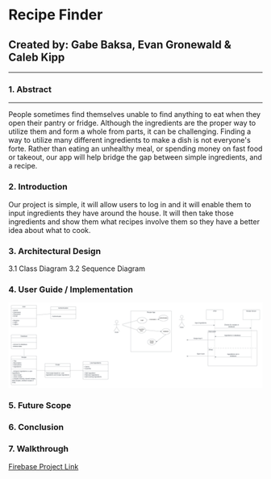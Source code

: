 # **Recipe Finder**
## Created by: Gabe Baksa, Evan Gronewald & Caleb Kipp
___
### 1. Abstract
___
People sometimes find themselves unable to find anything to eat when they open their pantry or fridge. Although the ingredients are the proper way to utilize them and form a whole from parts, it can be challenging. Finding a way to utilize many different ingredients to make a dish is not everyone's forte. Rather than eating an unhealthy meal, or spending money on fast food or takeout, our app will help bridge the gap between simple ingredients, and a recipe.
### 2. Introduction
Our project is simple, it will allow users to log in and it will enable them to input ingredients they have around the house. It will then take  those ingredients and show them what recipes involve them so they have a better idea about what to cook.
### 3. Architectural Design
3.1 Class Diagram
3.2 Sequence Diagram
### 4. User Guide / Implementation
![RecipeApp.png](https://github.com/EvanGrone/RecipeApp/blob/main/Recipe%20App.png)
### 5. Future Scope
### 6. Conclusion
### 7. Walkthrough

[Firebase Project Link](https://console.firebase.google.com/u/0/project/recipeapp-98710/overview?utm_source=welcome&utm_medium=email&utm_campaign=welcome_2021_CTA_A)

